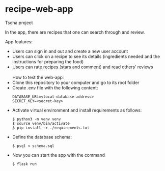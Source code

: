 # recipe-web-app
Tsoha project

In the app, there are recipes that one can search through and review.

App features:  
- Users can sign in and out and create a new user account  
- Users can click on a recipe to see its details (ingredients needed and the instructions for preparing the food)  
- Users can rate recipes (stars and comment) and read others' reviews  
  <br>
How to test the web-app:  
- Clone this repository to your computer and go to its root folder  
- Create .env file with the following content:  
    ```
    DATABASE_URL=<local-database-address>  
    SECRET_KEY=<secret-key>  
    ```
- Activate virtual environment and install requirements as follows:  
    ```
    $ python3 -m venv venv     
    $ source venv/bin/activate  
    $ pip install -r ./requirements.txt  
    ```  
- Define the database schema:
    ```
    $ psql < schema.sql
    ``` 
- Now you can start the app with the command
    ```
    $ flask run
    ```
